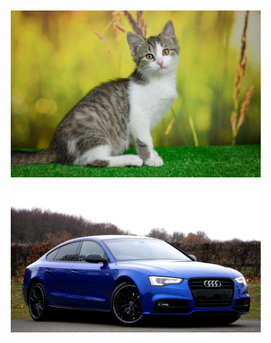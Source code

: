 <div style="display: flex; flex-wrap: wrap; justify-content: space-between;">
  <div style="width: 400px; padding: 10px;">
    <img src="https://raw.githubusercontent.com/NikolaosProjects/AI-Object-Outline-and-Animation/main/All%20Project%20Files/Results/1.%20Cat/Cat%20Image.png" alt="Cat Image" style="width: 100%;">
  </div>
  <div style="width: 400px; padding: 10px;">
    <img src="https://raw.githubusercontent.com/NikolaosProjects/AI-Object-Outline-and-Animation/main/All%20Project%20Files/Results/2.%20Car/Car%20Image.png" alt="Car Image" style="width: 100%;">
  </div>
